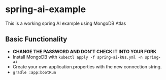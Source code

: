 # spring-ai-example

This is a working spring AI example using MongoDB Atlas

## Basic Functionality

* **CHANGE THE PASSWORD AND DON'T CHECK IT INTO YOUR FORK**
* Install MongoDB with `kubectl apply -f spring-ai-k8s.yml -n spring-ai`
* Create your own application.properties with the new connection string.
* `gradle :app:bootRun`